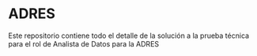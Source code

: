# ADRES

Este repositorio contiene todo el detalle de la solución a la prueba técnica para el rol de Analista de Datos para la ADRES
